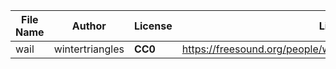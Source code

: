 | File Name        | Author   | License   | Link                            |
|------------------|----------|-----------|---------------------------------|
| wail | wintertriangles   | **CC0** | https://freesound.org/people/wintertriangles/sounds/179893/ |
